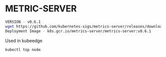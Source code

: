 # METRIC-SERVER
```bash
VERSION - v0.6.1
wget https://github.com/kubernetes-sigs/metrics-server/releases/download/v0.6.1/components.yaml -O deploy.yaml
Deployment Image - k8s.gcr.io/metrics-server/metrics-server:v0.6.1
```
Used in kubeedge
```bash
kubectl top node
```
